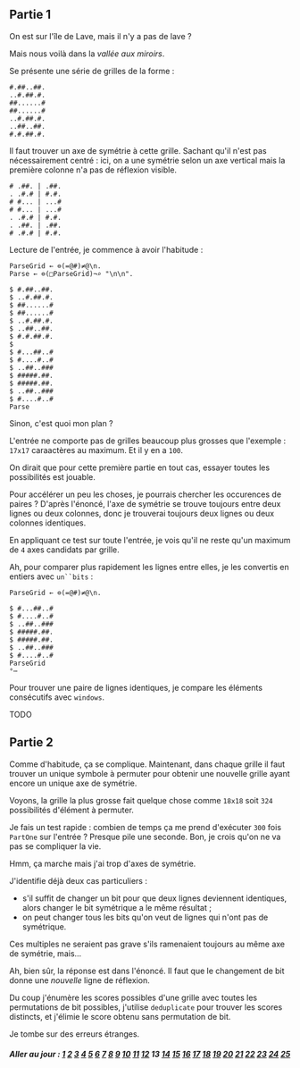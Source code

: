 ## Partie 1

On est sur l'île de Lave, mais il n'y a pas de lave ?

Mais nous voilà dans la _vallée aux miroirs_.

Se présente une série de grilles de la forme :

```no_run
#.##..##.
..#.##.#.
##......#
##......#
..#.##.#.
..##..##.
#.#.##.#.
```

Il faut trouver un axe de symétrie à cette grille. Sachant qu'il n'est pas nécessairement centré : ici, on a une symétrie selon un axe vertical mais la première colonne n'a pas de réflexion visible.

```no_run
# .##. | .##.
. .#.# | #.#.
# #... | ...#
# #... | ...#
. .#.# | #.#.
. .##. | .##.
# .#.# | #.#.
```

Lecture de l'entrée, je commence à avoir l'habitude :

```
ParseGrid ← ⊜(=@#)≠@\n.
Parse ← ⊜(□ParseGrid)¬⌕ "\n\n".

$ #.##..##.
$ ..#.##.#.
$ ##......#
$ ##......#
$ ..#.##.#.
$ ..##..##.
$ #.#.##.#.
$
$ #...##..#
$ #....#..#
$ ..##..###
$ #####.##.
$ #####.##.
$ ..##..###
$ #....#..#
Parse
```

Sinon, c'est quoi mon plan ?

L'entrée ne comporte pas de grilles beaucoup plus grosses que l'exemple : `17x17` caraactères au maximum. Et il y en a `100`.

On dirait que pour cette première partie en tout cas, essayer toutes les possibilités est jouable.

Pour accélérer un peu les choses, je pourrais chercher les occurences de paires ? D'après l'énoncé, l'axe de symétrie se trouve toujours entre deux lignes ou deux colonnes, donc je trouverai toujours deux lignes ou deux colonnes identiques.

En appliquant ce test sur toute l'entrée, je vois qu'il ne reste qu'un maximum de `4` axes candidats par grille.

Ah, pour comparer plus rapidement les lignes entre elles, je les convertis en entiers avec `un``bits` :

```
ParseGrid ← ⊜(=@#)≠@\n.

$ #...##..#
$ #....#..#
$ ..##..###
$ #####.##.
$ #####.##.
$ ..##..###
$ #....#..#
ParseGrid
°⋯
```

Pour trouver une paire de lignes identiques, je compare les éléments consécutifs avec `windows`.


TODO

## Partie 2

Comme d'habitude, ça se complique. Maintenant, dans chaque grille il faut trouver un unique symbole à permuter pour obtenir une nouvelle grille ayant encore un unique axe de symétrie.

Voyons, la grille la plus grosse fait quelque chose comme `18x18` soit `324` possibilités d'élément à permuter.

Je fais un test rapide : combien de temps ça me prend d'exécuter `300` fois `PartOne` sur l'entrée ? Presque pile une seconde. Bon, je crois qu'on ne va pas se compliquer la vie.

Hmm, ça marche mais j'ai trop d'axes de symétrie.

J'identifie déjà deux cas particuliers :
* s'il suffit de changer un bit pour que deux lignes deviennent identiques, alors changer le bit symétrique a le même résultat ;
* on peut changer tous les bits qu'on veut de lignes qui n'ont pas de symétrique.

Ces multiples ne seraient pas grave s'ils ramenaient toujours au même axe de symétrie, mais…

Ah, bien sûr, la réponse est dans l'énoncé. Il faut que le changement de bit donne une _nouvelle_ ligne de réflexion.

Du coup j'énumère les scores possibles d'une grille avec toutes les permutations de bit possibles, j'utilise `deduplicate` pour trouver les scores distincts, et j'élimie le score obtenu sans permutation de bit.

Je tombe sur des erreurs étranges.

##### Aller au jour : [1](Jour%201) [2](Jour%202) [3](Jour%203) [4](Jour%204) [5](Jour%205) [6](Jour%206) [7](Jour%207) [8](Jour%208) [9](Jour%209) [10](Jour%2010) [11](Jour%2011) [12](Jour%2012) 13 [14](Jour%2014) [15](Jour%2015) [16](Jour%2016) [17](Jour%2017) [18](Jour%2018) [19](Jour%2019) [20](Jour%2020) [21](Jour%2021) [22](Jour%2022) [23](Jour%2023) [24](Jour%2024) [25](Jour%2025) 
